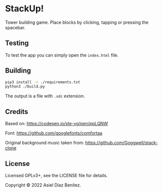 # StackUp!

Tower building game. Place blocks by clicking, tapping or pressing the spacebar.

## Testing

To test the app you can simply open the `index.html` file.

## Building

```sh
pip3 install -r ./requirements.txt
python3 ./build.py
```

The output is a file with `.xdc` extension.

## Credits

Based on: https://codepen.io/ste-vg/pen/ppLQNW

Font: https://github.com/googlefonts/comfortaa

Original background music taken from: https://github.com/Goggwell/stack-clone

## License

Licensed GPLv3+, see the LICENSE file for details.

Copyright © 2022  Asiel Díaz Benítez.
